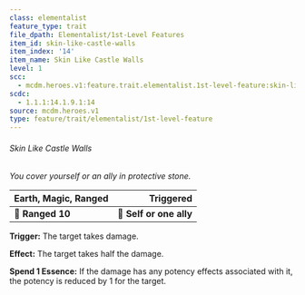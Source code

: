 ```yaml
---
class: elementalist
feature_type: trait
file_dpath: Elementalist/1st-Level Features
item_id: skin-like-castle-walls
item_index: '14'
item_name: Skin Like Castle Walls
level: 1
scc:
  - mcdm.heroes.v1:feature.trait.elementalist.1st-level-feature:skin-like-castle-walls
scdc:
  - 1.1.1:14.1.9.1:14
source: mcdm.heroes.v1
type: feature/trait/elementalist/1st-level-feature
---
```


###### Skin Like Castle Walls

*You cover yourself or an ally in protective stone.*

| **Earth, Magic, Ranged** |           **Triggered** |
| ------------------------ | ----------------------: |
| **📏 Ranged 10**         | **🎯 Self or one ally** |

**Trigger:** The target takes damage.

**Effect:** The target takes half the damage.

**Spend 1 Essence:** If the damage has any potency effects associated with it, the potency is reduced by 1 for the target.
